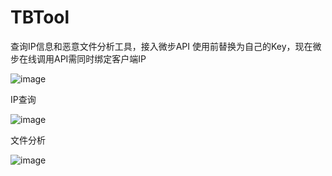 # TBTool
查询IP信息和恶意文件分析工具，接入微步API
使用前替换为自己的Key，现在微步在线调用API需同时绑定客户端IP

![image](https://github.com/dddinmx/TBTool/assets/19663680/d7423c63-f501-46ec-bc30-1e8eb8c0a78e)

IP查询

![image](https://github.com/dddinmx/TBTool/assets/19663680/6bcc982a-e306-4cc8-af8e-7ffda60fd078)

文件分析

![image](https://github.com/dddinmx/TBTool/assets/19663680/99e8d3f4-4b25-415a-951d-7f600f5e4f85)


